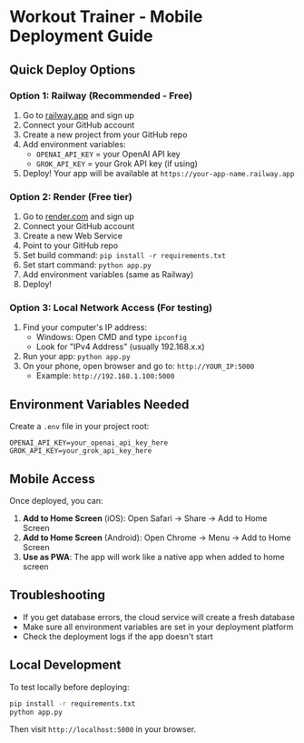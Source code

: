 # Workout Trainer - Mobile Deployment Guide

## Quick Deploy Options

### Option 1: Railway (Recommended - Free)
1. Go to [railway.app](https://railway.app) and sign up
2. Connect your GitHub account
3. Create a new project from your GitHub repo
4. Add environment variables:
   - `OPENAI_API_KEY` = your OpenAI API key
   - `GROK_API_KEY` = your Grok API key (if using)
5. Deploy! Your app will be available at `https://your-app-name.railway.app`

### Option 2: Render (Free tier)
1. Go to [render.com](https://render.com) and sign up
2. Connect your GitHub account
3. Create a new Web Service
4. Point to your GitHub repo
5. Set build command: `pip install -r requirements.txt`
6. Set start command: `python app.py`
7. Add environment variables (same as Railway)
8. Deploy!

### Option 3: Local Network Access (For testing)
1. Find your computer's IP address:
   - Windows: Open CMD and type `ipconfig`
   - Look for "IPv4 Address" (usually 192.168.x.x)
2. Run your app: `python app.py`
3. On your phone, open browser and go to: `http://YOUR_IP:5000`
   - Example: `http://192.168.1.100:5000`

## Environment Variables Needed
Create a `.env` file in your project root:
```
OPENAI_API_KEY=your_openai_api_key_here
GROK_API_KEY=your_grok_api_key_here
```

## Mobile Access
Once deployed, you can:
1. **Add to Home Screen** (iOS): Open Safari → Share → Add to Home Screen
2. **Add to Home Screen** (Android): Open Chrome → Menu → Add to Home Screen
3. **Use as PWA**: The app will work like a native app when added to home screen

## Troubleshooting
- If you get database errors, the cloud service will create a fresh database
- Make sure all environment variables are set in your deployment platform
- Check the deployment logs if the app doesn't start

## Local Development
To test locally before deploying:
```bash
pip install -r requirements.txt
python app.py
```
Then visit `http://localhost:5000` in your browser.
